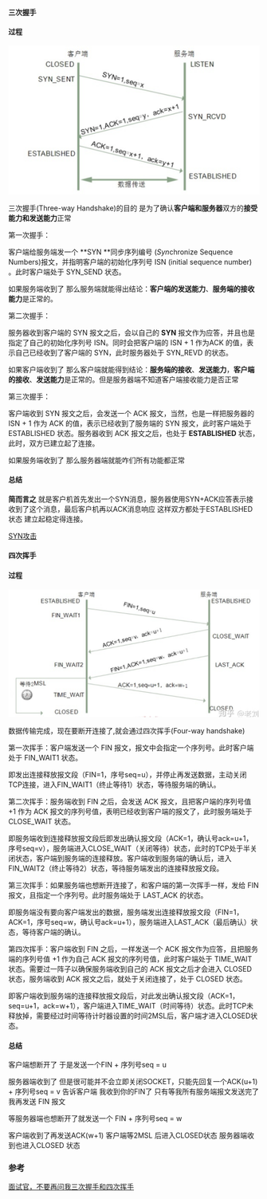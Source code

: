#### 三次握手

#### **过程**

![http-2](/assets/http-2.png)

三次握手(Three-way Handshake)的目的 是为了确认**客户端和服务器**双方的**接受能力和发送能力**正常 

第一次握手：

客户端给服务端发一个 **SYN **同步序列编号 (*Syn*chronize Sequence Numbers)报文，并指明客户端的初始化序列号 ISN (initial sequence number) 。此时客户端处于 SYN_SEND 状态。

如果服务端收到了 那么服务端就能得出结论：**客户端的发送能力**、**服务端的接收能力**是正常的。

第二次握手：

服务器收到客户端的 SYN 报文之后，会以自己的 **SYN** 报文作为应答，并且也是指定了自己的初始化序列号 ISN。同时会把客户端的 ISN + 1 作为ACK 的值，表示自己已经收到了客户端的 SYN，此时服务器处于 SYN_REVD 的状态。

如果客户端收到了 那么客户端就能得到结论：**服务端的接收**、**发送能力**，**客户端的接收**、**发送能力**是正常的。但是服务器端不知道客户端接收能力是否正常

第三次握手：

客户端收到 SYN 报文之后，会发送一个 ACK 报文，当然，也是一样把服务器的 ISN + 1 作为 ACK 的值，表示已经收到了服务端的 SYN 报文，此时客户端处于 ESTABLISHED 状态。服务器收到 ACK 报文之后，也处于 **ESTABLISHED** 状态，此时，双方已建立起了连接。

如果服务端收到了 那么服务器端就能咋们所有功能都正常

#### 总结

**简而言之** 就是客户机首先发出一个SYN消息，服务器使用SYN+ACK应答表示接收到了这个消息，最后客户机再以ACK消息响应 这样双方都处于ESTABLISHED 状态 建立起稳定得连接。

[SYN攻击](https://baike.baidu.com/item/SYN%E6%94%BB%E5%87%BB/14762413)



#### 四次挥手

#### 过程

![http-3](/assets/http-3.png)

数据传输完成，现在要断开连接了,就会通过四次挥手(Four-way handshake)

第一次挥手：客户端发送一个 FIN 报文，报文中会指定一个序列号。此时客户端处于 FIN_WAIT1 状态。

即发出连接释放报文段（FIN=1，序号seq=u），并停止再发送数据，主动关闭TCP连接，进入FIN_WAIT1（终止等待1）状态，等待服务端的确认。

第二次挥手：服务端收到 FIN 之后，会发送 ACK 报文，且把客户端的序列号值 +1 作为 ACK 报文的序列号值，表明已经收到客户端的报文了，此时服务端处于 CLOSE_WAIT 状态。

即服务端收到连接释放报文段后即发出确认报文段（ACK=1，确认号ack=u+1，序号seq=v），服务端进入CLOSE_WAIT（关闭等待）状态，此时的TCP处于半关闭状态，客户端到服务端的连接释放。客户端收到服务端的确认后，进入FIN_WAIT2（终止等待2）状态，等待服务端发出的连接释放报文段。

第三次挥手：如果服务端也想断开连接了，和客户端的第一次挥手一样，发给 FIN 报文，且指定一个序列号。此时服务端处于 LAST_ACK 的状态。

即服务端没有要向客户端发出的数据，服务端发出连接释放报文段（FIN=1，ACK=1，序号seq=w，确认号ack=u+1），服务端进入LAST_ACK（最后确认）状态，等待客户端的确认。

第四次挥手：客户端收到 FIN 之后，一样发送一个 ACK 报文作为应答，且把服务端的序列号值 +1 作为自己 ACK 报文的序列号值，此时客户端处于 TIME_WAIT 状态。需要过一阵子以确保服务端收到自己的 ACK 报文之后才会进入 CLOSED 状态，服务端收到 ACK 报文之后，就处于关闭连接了，处于 CLOSED 状态。

即客户端收到服务端的连接释放报文段后，对此发出确认报文段（ACK=1，seq=u+1，ack=w+1），客户端进入TIME_WAIT（时间等待）状态。此时TCP未释放掉，需要经过时间等待计时器设置的时间2MSL后，客户端才进入CLOSED状态。

#### 总结

客户端想断开了 于是发送一个FIN + 序列号seq = u 

服务器端收到了 但是很可能并不会立即关闭SOCKET，只能先回复一个ACK(u+1) + 序列号seq = v 告诉客户端 我收到你的FIN了 只有等我所有服务端报文发送完了 我再发送 FIN 报文 

等服务器端也想断开了就发送一个 FIN + 序列号seq = w

客户端收到了再发送ACK(w+1)  客户端等2MSL 后进入CLOSED状态 服务器端收到也进入CLOSED 状态



### 参考

[面试官，不要再问我三次握手和四次挥手](https://zhuanlan.zhihu.com/p/86426969)